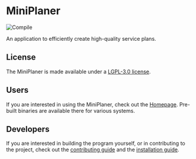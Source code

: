 # MiniPlaner


![Compile](https://github.com/yannikschaelte/MiniPlaner/workflows/Compile/badge.svg)

An application to efficiently create high-quality service plans.


## License

The MiniPlaner is made available under a [LGPL-3.0 license](LICENSE).


## Users

If you are interested in using the MiniPlaner, check out the 
[Homepage](https://yannikschaelte.github.io/MiniPlaner). 
Pre-built binaries are available there for various systems.


## Developers

If you are interested in building the program yourself, or in 
contributing to the project, check out the [contributing guide](CONTRIBUTING.md)
and the [installation guide](INSTALL.md).

